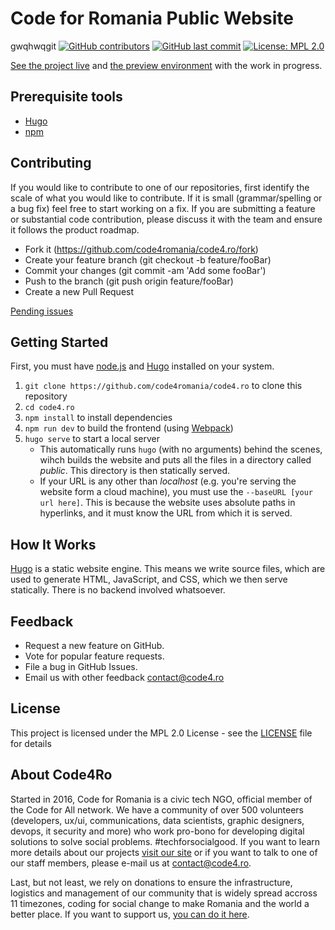 # Code for Romania Public Website
gwqhwqgit 
[![GitHub contributors](https://img.shields.io/github/contributors/code4romania/code4.ro.svg?style=for-the-badge)](https://github.com/code4romania/code4.ro/graphs/contributors) [![GitHub last commit](https://img.shields.io/github/last-commit/code4romania/code4.ro.svg?style=for-the-badge)](https://github.com/code4romania/code4.ro/commits/master) [![License: MPL 2.0](https://img.shields.io/badge/license-MPL%202.0-brightgreen.svg?style=for-the-badge)](https://opensource.org/licenses/MPL-2.0)

[See the project live](https://code4.ro/) and [the preview environment](https://code4-ro.now.sh/) with the work in progress.

## Prerequisite tools

- [Hugo](https://gohugo.io)
- [npm](https://nodejs.org/en/)

## Contributing

If you would like to contribute to one of our repositories, first identify the scale of what you would like to contribute. If it is small (grammar/spelling or a bug fix) feel free to start working on a fix. If you are submitting a feature or substantial code contribution, please discuss it with the team and ensure it follows the product roadmap.

- Fork it (https://github.com/code4romania/code4.ro/fork)
- Create your feature branch (git checkout -b feature/fooBar)
- Commit your changes (git commit -am 'Add some fooBar')
- Push to the branch (git push origin feature/fooBar)
- Create a new Pull Request

[Pending issues](https://github.com/code4romania/code4.ro/issues)

## Getting Started

First, you must have [node.js](https://nodejs.org/en/) and [Hugo](https://gohugo.io) installed on your system.

1. `git clone https://github.com/code4romania/code4.ro` to clone this repository
2. `cd code4.ro`
3. `npm install` to install dependencies
4. `npm run dev` to build the frontend (using [Webpack](https://webpack.js.org))
5. `hugo serve` to start a local server
   - This automatically runs `hugo` (with no arguments) behind the scenes, wihch builds the website and puts all the files in a directory called _public_. This directory is then statically served.
   - If your URL is any other than _localhost_ (e.g. you're serving the website form a cloud machine), you must use the `--baseURL [your url here]`. This is because the website uses absolute paths in hyperlinks, and it must know the URL from which it is served.

## How It Works

[Hugo](https://gohugo.io) is a static website engine. This means we write source files, which are used to generate HTML, JavaScript, and CSS, which we then serve statically. There is no backend involved whatsoever.

## Feedback

- Request a new feature on GitHub.
- Vote for popular feature requests.
- File a bug in GitHub Issues.
- Email us with other feedback contact@code4.ro

## License

This project is licensed under the MPL 2.0 License - see the [LICENSE](LICENSE) file for details

## About Code4Ro

Started in 2016, Code for Romania is a civic tech NGO, official member of the Code for All network. We have a community of over 500 volunteers (developers, ux/ui, communications, data scientists, graphic designers, devops, it security and more) who work pro-bono for developing digital solutions to solve social problems. #techforsocialgood. If you want to learn more details about our projects [visit our site](https://www.code4.ro/en/) or if you want to talk to one of our staff members, please e-mail us at contact@code4.ro.

Last, but not least, we rely on donations to ensure the infrastructure, logistics and management of our community that is widely spread accross 11 timezones, coding for social change to make Romania and the world a better place. If you want to support us, [you can do it here](https://code4.ro/en/donate/).
